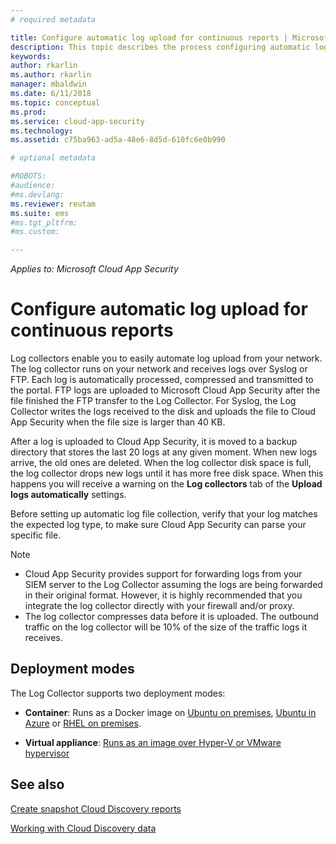 ```yaml
---
# required metadata

title: Configure automatic log upload for continuous reports | Microsoft Docs
description: This topic describes the process configuring automatic log upload for continuous reports in Cloud App Security .
keywords:
author: rkarlin
ms.author: rkarlin
manager: mbaldwin
ms.date: 6/11/2018
ms.topic: conceptual
ms.prod:
ms.service: cloud-app-security
ms.technology:
ms.assetid: c75ba963-ad5a-48e6-8d5d-610fc6e0b990

# optional metadata

#ROBOTS:
#audience:
#ms.devlang:
ms.reviewer: reutam
ms.suite: ems
#ms.tgt_pltfrm:
#ms.custom:

---
```


*Applies to: Microsoft Cloud App Security*


# Configure automatic log upload for continuous reports


Log collectors enable you to easily automate log upload from your network. The log collector runs on your network and receives logs over Syslog or FTP. Each log is automatically processed, compressed and transmitted to the portal. FTP
logs are uploaded to Microsoft Cloud App Security after the file finished the FTP transfer to the Log Collector.  For Syslog, the Log Collector writes the logs received to the disk and uploads the file to Cloud App Security when the file size is
larger than 40 KB.

After a log is uploaded to Cloud App Security, it is moved to a backup directory that stores the last 20 logs at any given moment. When new logs arrive, the old ones are deleted. When the log collector disk space is full, the log collector drops new logs until it has more free disk space. When this happens you will receive a warning on the **Log collectors** tab of the **Upload logs automatically** settings.

Before setting up automatic log file collection, verify that your log matches the expected log type, to make sure Cloud App Security can parse your specific file.

> [!NOTE]
>-  Cloud App Security provides support for forwarding logs from your SIEM server to the Log Collector assuming the logs are being forwarded in their original format. However, it is highly recommended that you integrate the log collector directly with your firewall and/or proxy.
>- The log collector compresses data before it is uploaded. The outbound traffic on the log collector will be 10% of the size of the traffic logs it receives. 

## Deployment modes

The Log Collector supports two deployment modes:

-   **Container**: Runs as a Docker image on [Ubuntu on premises](discovery-docker-ubuntu.md), [Ubuntu in Azure](discovery-docker-ubuntu-azure.md) or [RHEL on premises](discovery-docker-ubuntu.md). 

-   **Virtual appliance**:  [Runs as an image over Hyper-V or VMware hypervisor](configure-automatic-log-upload-for-continuous-reports.md)




## See also
 
[Create snapshot Cloud Discovery reports](create-snapshot-cloud-discovery-reports.md)

[Working with Cloud Discovery data](working-with-cloud-discovery-data.md)

